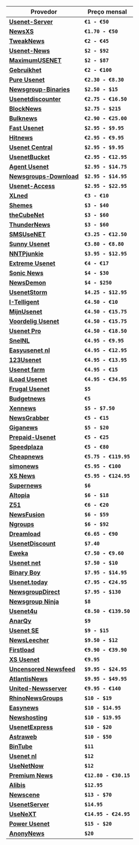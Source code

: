 Provedor| Preço mensal
------------ | -------------
**[Usenet-Server](http://www.usenet-server.de/)** | **`€1 - €50`**
**[NewsXS](https://www.newsxs.nl/)** | **`€1.70 - €50`**
**[TweakNews](https://www.tweaknews.eu/en/)** | **`€2 - €45`**
**[Usenet-News](https://usenet-news.net/)** | **`$2 - $92`**
**[MaximumUSENET](https://www.maximumusenet.com/)** | **`$2 - $87`**
**[Gebruikhet](https://www.gebruikhet.net/)** | **`€2 - €100`**
**[Pure Usenet](https://www.pureusenet.nl/en/)** | **`€2.30 - €8.30`**
**[Newsgroup-Binaries](http://www.newsgroup-binaries.com/)** | **`$2.50 - $15`**
**[Usenetdiscounter](https://www.usenetdiscounter.com/en/)** | **`€2.75 - €16.50`**
**[BlockNews](http://blocknews.net/)** | **`$2.75 - $215`**
**[Bulknews](https://www.bulknews.eu/en/)** | **`€2.90 - €25.00`**
**[Fast Usenet](https://www.fastusenet.org/)** | **`$2.95 - $9.95`**
**[Hitnews](http://www.hitnews.com/en/)** | **`€2.95 - €9.95`**
**[Usenet Central](https://www.usenetcentral.com/)** | **`$2.95 - $9.95`**
**[UsenetBucket](https://usenetbucket.com/)** | **`€2.95 - €12.95`**
**[Agent Usenet](http://www.forteinc.com/apn/)** | **`$2.95 - $14.75`**
**[Newsgroups-Download](http://www.newsgroups-download.com/)** | **`$2.95 - $14.95`**
**[Usenet-Access](https://secure.usenet-access.com/)** | **`$2.95 - $22.95`**
**[XLned](https://www.xlned.com/en/)** | **`€3 - €10`**
**[Shemes](http://shemes.com/)** | **`$3 - $40`**
**[theCubeNet](http://www.thecubenet.com/)** | **`$3 - $60`**
**[ThunderNews](https://www.thundernews.com/)** | **`$3 - $60`**
**[SMSUseNET](https://www.smsusenet.nl/)** | **`€3.25 - €12.50`**
**[Sunny Usenet](https://www.sunnyusenet.com/en/)** | **`€3.80 - €8.80`**
**[NNTPjunkie](http://www.nntpjunkie.com/)** | **`$3.95 - $12.95`**
**[Extreme Usenet](https://www.extremeusenet.nl/)** | **`€4 - €17`**
**[Sonic News](http://www.sonic-news.com/)** | **`$4 - $30`**
**[NewsDemon](https://www.newsdemon.com/)** | **`$4 - $250`**
**[UsenetStorm](https://www.usenetstorm.com/)** | **`$4.25 - $12.95`**
**[I-Telligent](http://www.i-telligent.nl/)** | **`€4.50 - €10`**
**[MijnUsenet](https://www.mijnusenet.nl/)** | **`€4.50 - €15.75`**
**[Voordelig Usenet](https://www.voordeligusenet.nl/)** | **`€4.50 - €15.75`**
**[Usenet Pro](https://www.usenet.pro/)** | **`€4.50 - €18.50`**
**[SnelNL](https://www.snelnl.com/en/)** | **`€4.95 - €9.95`**
**[Easyusenet nl](https://www.easyusenet.nl/en/)** | **`€4.95 - €12.95`**
**[123Usenet](https://www.123usenet.nl/)** | **`€4.95 - €13.95`**
**[Usenet farm](https://usenet.farm/)** | **`€4.95 - €15`**
**[iLoad Usenet](https://www.iload-usenet.com/)** | **`€4.95 - €34.95`**
**[Frugal Usenet](http://frugalusenet.com/)** | **`$5`**
**[Budgetnews](http://www.budgetnews.net/)** | **`€5`**
**[Xennews](http://xennews.com/)** | **`$5 - $7.50`**
**[NewsGrabber](https://www.newsgrabber.nl/en/)** | **`€5 - €15`**
**[Giganews](https://www.giganews.com/)** | **`$5 - $20`**
**[Prepaid-Usenet](https://www.prepaid-usenet.de/)** | **`€5 - €25`**
**[Speedplaza](https://www.speedplaza.net/)** | **`€5 - €80`**
**[Cheapnews](https://www.cheapnews.eu/en/)** | **`€5.75 - €119.95`**
**[simonews](https://www.simonews.com/)** | **`€5.95 - €100`**
**[XS News](https://www.xsnews.nl/en/)** | **`€5.95 - €124.95`**
**[Supernews](https://www.supernews.com/)** | **`$6`**
**[Altopia](https://www.altopia.com/)** | **`$6 - $18`**
**[Z51](http://z51.biz/)** | **`€6 - €20`**
**[NewsFusion](http://www.newsfusion.net/)** | **`$6 - $59`**
**[Ngroups](https://ngroups.net/)** | **`$6 - $92`**
**[Dreamload](http://dreamload.com/)** | **`€6.65 - €90`**
**[UsenetDiscount](https://www.usenetdiscount.com/)** | **`$7.40`**
**[Eweka](https://www.eweka.nl/en/)** | **`€7.50 - €9.60`**
**[Usenet net](https://www.usenet.net/)** | **`$7.50 - $10`**
**[Binary Boy](https://binaryboy.com/)** | **`$7.95 - $14.95`**
**[Usenet.today](https://usenet.today/)** | **`€7.95 - €24.95`**
**[NewsgroupDirect](https://newsgroupdirect.com/)** | **`$7.95 - $130`**
**[Newsgroup Ninja](http://www.newsgroup.ninja/)** | **`$8`**
**[Usenet4u](http://www.usenet4u.nl/)** | **`€8.50 - €139.50`**
**[AnarQy](http://www.anarqy.com/)** | **`$9`**
**[Usenet SE](https://usenet.se/)** | **`$9 - $15`**
**[NewsLeecher](https://www.newsleecher.com/)** | **`$9.50 - $12`**
**[Firstload](http://www.firstload.com/)** | **`€9.90 - €39.90`**
**[XS Usenet](https://xsusenet.com/)** | **`€9.95`**
**[Uncensored Newsfeed](https://uncensorednewsfeed.com/)** | **`$9.95 - $24.95`**
**[AtlantisNews](http://www.atlantisnews.com/)** | **`$9.95 - $49.95`**
**[United-Newsserver](https://www.united-newsserver.de/)** | **`€9.95 - €140`**
**[RhinoNewsGroups](https://www.rhinonewsgroups.com/)** | **`$10 - $19`**
**[Easynews](http://www.easynews.com/)** | **`$10 - $14.95`**
**[Newshosting](https://www.newshosting.com/)** | **`$10 - $19.95`**
**[UsenetExpress](http://www.usenetexpress.com/)** | **`$10 - $20`**
**[Astraweb](http://www.astraweb.com/)** | **`$10 - $50`**
**[BinTube](https://www.bintube.com/)** | **`$11`**
**[Usenet nl](https://en.usenet.nl/)** | **`$12`**
**[UseNetNow](http://usenetnow.net/)** | **`$12`**
**[Premium News](https://www.premium-news.com/)** | **`€12.80 - €30.15`**
**[Alibis](https://www.alibis.com/)** | **`$12.95`**
**[Newscene](http://www.newscene.com/)** | **`$13 - $70`**
**[UsenetServer](https://www.usenetserver.com/)** | **`$14.95`**
**[UseNeXT](https://www.usenext.com/)** | **`€14.95 - €24.95`**
**[Power Usenet](https://www.powerusenet.com/)** | **`$15 - $20`**
**[AnonyNews](https://anonynews.com/)** | **`$20`**